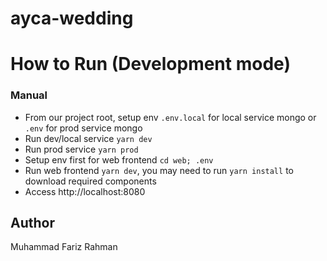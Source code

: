 # ayca-wedding

# How to Run (Development mode)

### Manual

- From our project root, setup env `.env.local` for local service mongo or `.env` for prod service mongo
- Run dev/local service `yarn dev`
- Run prod service `yarn prod`
- Setup env first for web frontend `cd web; .env`
- Run web frontend `yarn dev`, you may need to run `yarn install` to download required components
- Access http://localhost:8080

## Author

Muhammad Fariz Rahman
